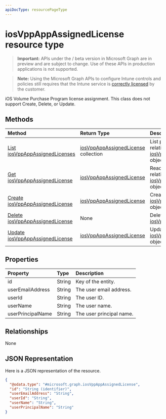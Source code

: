 ```yaml
---
apiDocType: resourcePageType
---
```

# iosVppAppAssignedLicense resource type

> **Important:** APIs under the / beta version in Microsoft Graph are in preview and are subject to change. Use of these APIs in production applications is not supported.

> **Note:** Using the Microsoft Graph APIs to configure Intune controls and policies still requires that the Intune service is [correctly licensed](https://go.microsoft.com/fwlink/?linkid=839381) by the customer.

iOS Volume Purchase Program license assignment. This class does not support Create, Delete, or Update.
## Methods
|Method|Return Type|Description|
|:---|:---|:---|
|[List iosVppAppAssignedLicenses](../api/intune_apps_iosvppappassignedlicense_list.md)|[iosVppAppAssignedLicense](../resources/intune_apps_iosvppappassignedlicense.md) collection|List properties and relationships of the [iosVppAppAssignedLicense](../resources/intune_apps_iosvppappassignedlicense.md) objects.|
|[Get iosVppAppAssignedLicense](../api/intune_apps_iosvppappassignedlicense_get.md)|[iosVppAppAssignedLicense](../resources/intune_apps_iosvppappassignedlicense.md)|Read properties and relationships of the [iosVppAppAssignedLicense](../resources/intune_apps_iosvppappassignedlicense.md) object.|
|[Create iosVppAppAssignedLicense](../api/intune_apps_iosvppappassignedlicense_create.md)|[iosVppAppAssignedLicense](../resources/intune_apps_iosvppappassignedlicense.md)|Create a new [iosVppAppAssignedLicense](../resources/intune_apps_iosvppappassignedlicense.md) object.|
|[Delete iosVppAppAssignedLicense](../api/intune_apps_iosvppappassignedlicense_delete.md)|None|Deletes a [iosVppAppAssignedLicense](../resources/intune_apps_iosvppappassignedlicense.md).|
|[Update iosVppAppAssignedLicense](../api/intune_apps_iosvppappassignedlicense_update.md)|[iosVppAppAssignedLicense](../resources/intune_apps_iosvppappassignedlicense.md)|Update the properties of a [iosVppAppAssignedLicense](../resources/intune_apps_iosvppappassignedlicense.md) object.|

## Properties
|Property|Type|Description|
|:---|:---|:---|
|id|String|Key of the entity.|
|userEmailAddress|String|The user email address.|
|userId|String|The user ID.|
|userName|String|The user name.|
|userPrincipalName|String|The user principal name.|

## Relationships
None
## JSON Representation
Here is a JSON representation of the resource.
<!-- {
  "blockType": "resource",
  "keyProperty": "id",
  "@odata.type": "microsoft.graph.iosVppAppAssignedLicense"
}
-->
``` json
{
  "@odata.type": "#microsoft.graph.iosVppAppAssignedLicense",
  "id": "String (identifier)",
  "userEmailAddress": "String",
  "userId": "String",
  "userName": "String",
  "userPrincipalName": "String"
}
```





